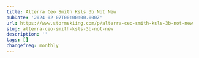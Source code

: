 ```yaml
---
title: Alterra Ceo Smith Ksls 3b Not New
pubDate: '2024-02-07T00:00:00.000Z'
url: https://www.stormskiing.com/p/alterra-ceo-smith-ksls-3b-not-new
slug: alterra-ceo-smith-ksls-3b-not-new
description: ''
tags: []
changefreq: monthly
---
```


<!-- Add post content below -->
